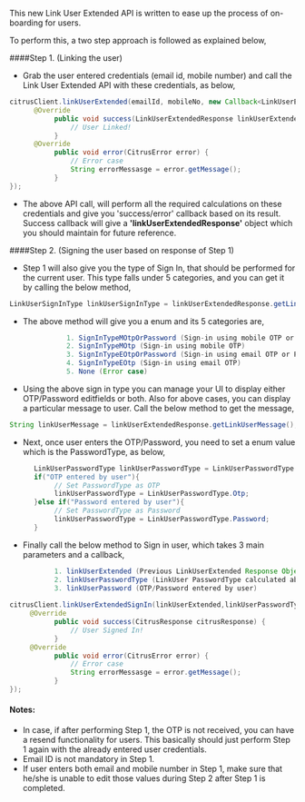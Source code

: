 
This new Link User Extended API is written to ease up the process of on-boarding for users. 

To perform this, a two step approach is followed as explained below,

####Step 1. (Linking the user)
 - Grab the user entered credentials (email id, mobile number) and call the Link User Extended API with these credentials, as below,
 
 ```java
 citrusClient.linkUserExtended(emailId, mobileNo, new Callback<LinkUserExtendedResponse>(){
       @Override
            public void success(LinkUserExtendedResponse linkUserExtendedResponse) {
                // User Linked!
            }
       @Override
            public void error(CitrusError error) {
                // Error case
                String errorMessasge = error.getMessage();
            }
 });
 ``` 
 - The above API call, will perform all the required calculations on these credentials and give you 'success/error' callback based on its result. Success callback will give a <b>'linkUserExtendedResponse'</b> object which you should maintain for future reference.
 
 

####Step 2. (Signing the user based on response of Step 1)
 - Step 1 will also give you the type of Sign In, that should be performed for the current user. This type falls under 5 categories, and you can get it by calling the below method,
 
 ```java
 LinkUserSignInType linkUserSignInType = linkUserExtendedResponse.getLinkUserSignInType();
 ```
  - The above method will give you a enum and its 5 categories are,
  ```java
                1. SignInTypeMOtpOrPassword (Sign-in using mobile OTP or Password)
                2. SignInTypeMOtp (Sign-in using mobile OTP)
                3. SignInTypeEOtpOrPassword (Sign-in using email OTP or Password)
                4. SignInTypeEOtp (Sign-in using email OTP)
                5. None (Error case)
   ```

- Using the above sign in type you can manage your UI to display either OTP/Password editfields or both. Also for above cases, you can display a particular message to user. Call the below method to get the message,

 ```java
 String linkUserMessage = linkUserExtendedResponse.getLinkUserMessage();
 ``` 
- Next, once user enters the OTP/Password, you need to set a enum value which is the PasswordType, as below,
```java
      LinkUserPasswordType linkUserPasswordType = LinkUserPasswordType.None;
      if("OTP entered by user"){
           // Set PasswordType as OTP
           linkUserPasswordType = LinkUserPasswordType.Otp;
      }else if("Password entered by user"){
           // Set PasswordType as Password
           linkUserPasswordType = LinkUserPasswordType.Password;
      }
```
 - Finally call the below method to Sign in user, which takes 3 main parameters and a callback,
 ```java
            1. linkUserExtended (Previous LinkUserExtended Response Object)
            2. linkUserPasswordType (LinkUser PasswordType calculated above)
            3. linkUserPassword (OTP/Password entered by user)
  
 citrusClient.linkUserExtendedSignIn(linkUserExtended,linkUserPasswordType,linkUserPassword, new Callback<CitrusResponse>(){
      @Override
            public void success(CitrusResponse citrusResponse) {
                // User Signed In!
            }
      @Override
            public void error(CitrusError error) {
                // Error case
                String errorMessasge = error.getMessage();
            }
});
```

#### Notes:
 - In case, if after performing Step 1, the OTP is not received, you can have a resend functionality for users. This basically should just perform Step 1 again with the already entered user credentials.
 - Email ID is not mandatory in Step 1.
 - If user enters both email and mobile number in Step 1, make sure that he/she is unable to edit those values during Step 2 after Step 1 is completed.
